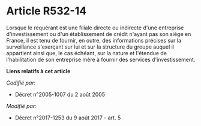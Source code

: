 # Article R532-14

Lorsque le requérant est une filiale directe ou indirecte d'une entreprise d'investissement ou d'un établissement de crédit
n'ayant pas son siège en France, il est tenu de fournir, en outre, des informations précises sur la surveillance s'exerçant
sur lui et sur la structure du groupe auquel il appartient ainsi que, le cas échéant, sur la nature et l'étendue de
l'habilitation de son entreprise mère à fournir des services d'investissement.

**Liens relatifs à cet article**

_Codifié par_:

  - Décret n°2005-1007 du 2 août 2005

_Modifié par_:

  - Décret n°2017-1253 du 9 août 2017 - art. 5

